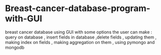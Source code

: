 # Breast-cancer-database-program-with-GUI
breast cancer database using GUI with some options the user can make : query on database , insert fields in database ,delete fields , updating them , making index on fields , making aggregation on them , using pymongo and mongodb
